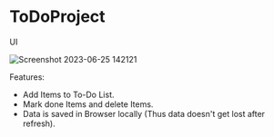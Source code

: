 # ToDoProject

UI

![Screenshot 2023-06-25 142121](https://github.com/saransh2003/ToDoProject/assets/62564143/832ce807-131a-4a23-a673-1be1e6df09b9)

Features:
- Add Items to To-Do List.
- Mark done Items and delete Items.
- Data is saved in Browser locally (Thus data doesn't get lost after refresh).
